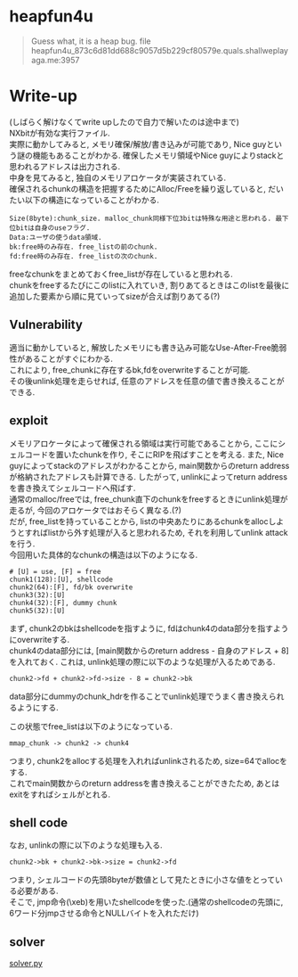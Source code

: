 # heapfun4u

> Guess what, it is a heap bug.
> file heapfun4u_873c6d81dd688c9057d5b229cf80579e.quals.shallweplayaga.me:3957

# Write-up
(しばらく解けなくてwrite upしたので自力で解いたのは途中まで)  
NXbitが有効な実行ファイル.  
実際に動かしてみると, メモリ確保/解放/書き込みが可能であり, Nice guyという謎の機能もあることがわかる. 確保したメモリ領域やNice guyによりstackと思われるアドレスは出力される.  
中身を見てみると, 独自のメモリアロケータが実装されている.  
確保されるchunkの構造を把握するためにAlloc/Freeを繰り返していると, だいたい以下の構造になっていることがわかる.  

```
Size(8byte):chunk_size. malloc_chunk同様下位3bitは特殊な用途と思われる. 最下位bitは自身のuseフラグ.  
Data:ユーザの使うdata領域.  
bk:free時のみ存在. free_listの前のchunk.  
fd:free時のみ存在. free_listの次のchunk.
```

freeなchunkをまとめておくfree_listが存在していると思われる.  
chunkをfreeするたびにこのlistに入れていき, 割りあてるときはこのlistを最後に追加した要素から順に見ていってsizeが合えば割りあてる(?)  

## Vulnerability
適当に動かしていると, 解放したメモリにも書き込み可能なUse-After-Free脆弱性があることがすぐにわかる.  
これにより, free_chunkに存在するbk,fdをoverwriteすることが可能.  
その後unlink処理を走らせれば, 任意のアドレスを任意の値で書き換えることができる.  

## exploit
メモリアロケータによって確保される領域は実行可能であることから, ここにシェルコードを置いたchunkを作り, そこにRIPを飛ばすことを考える. また, Nice guyによってstackのアドレスがわかることから, main関数からのreturn addressが格納されたアドレスも計算できる. したがって, unlinkによってreturn addressを書き換えてシェルコードへ飛ばす.  
通常のmalloc/freeでは, free_chunk直下のchunkをfreeするときにunlink処理が走るが, 今回のアロケータではおそらく異なる.(?)  
だが, free_listを持っていることから, listの中央あたりにあるchunkをallocしようとすればlistから外す処理が入ると思われるため, それを利用してunlink attackを行う.  
今回用いた具体的なchunkの構造は以下のようになる.  

```
# [U] = use, [F] = free  
chunk1(128):[U], shellcode
chunk2(64):[F], fd/bk overwrite
chunk3(32):[U]
chunk4(32):[F], dummy chunk
chunk5(32):[U]
```

まず, chunk2のbkはshellcodeを指すように, fdはchunk4のdata部分を指すようにoverwriteする.  
chunk4のdata部分には, [main関数からのreturn address - 自身のアドレス + 8]を入れておく. これは, unlink処理の際に以下のような処理が入るためである.  
```
chunk2->fd + chunk2->fd->size - 8 = chunk2->bk
```
data部分にdummyのchunk_hdrを作ることでunlink処理でうまく書き換えられるようにする. 

この状態でfree_listは以下のようになっている.  
```
mmap_chunk -> chunk2 -> chunk4
```
つまり, chunk2をallocする処理を入れればunlinkされるため, size=64でallocをする.  
これでmain関数からのreturn addressを書き換えることができたため, あとはexitをすればシェルがとれる.  

## shell code
なお, unlinkの際に以下のような処理も入る.  
```
chunk2->bk + chunk2->bk->size = chunk2->fd
```
つまり, シェルコードの先頭8byteが数値として見たときに小さな値をとっている必要がある.  
そこで, jmp命令(\xeb)を用いたshellcodeを使った.(通常のshellcodeの先頭に, 6ワード分jmpさせる命令とNULLバイトを入れただけ)

## solver
[solver.py](https://github.com/iero-kyuri/ctf/blob/master/writeup/defcon2016/heapfun4u/solver.py)
